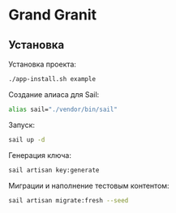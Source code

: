 # Grand Granit

## Установка
Установка проекта:
```bash
./app-install.sh example
```

Создание алиаса для Sail:
```bash
alias sail="./vendor/bin/sail"
```

Запуск:
```bash
sail up -d
```

Генерация ключа:
```bash
sail artisan key:generate
```

Миграции и наполнение тестовым контентом:
```bash
sail artisan migrate:fresh --seed
```